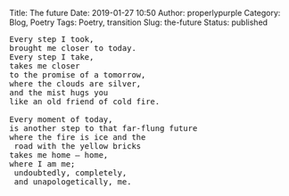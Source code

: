 Title: The future
Date: 2019-01-27 10:50
Author: properlypurple
Category: Blog, Poetry
Tags: Poetry, transition
Slug: the-future
Status: published

<pre>
Every step I took, 
brought me closer to today. 
Every step I take, 
takes me closer 
to the promise of a tomorrow, 
where the clouds are silver,
and the mist hugs you 
like an old friend of cold fire. 

Every moment of today, 
is another step to that far-flung future 
where the fire is ice and the
 road with the yellow bricks 
takes me home — home, 
where I am me;
 undoubtedly, completely,
 and unapologetically, me.

</pre>